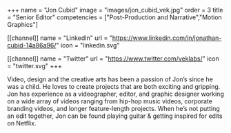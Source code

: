 +++
 name = "Jon Cubid"
 image = "images/jon_cubid_vek.jpg"
 order = 3
 title = "Senior Editor"
 competencies = ["Post-Production and Narrative","Motion Graphics"]

[[channel]]
  name = "LinkedIn"
  url = "https://www.linkedin.com/in/jonathan-cubid-14a86a96/"
  icon = "linkedin.svg"

[[channel]]
  name = "Twitter"
  url = "https://www.twitter.com/veklabs/"
  icon = "twitter.svg"
+++

Video, design and the creative arts has been a passion of Jon’s since he was a child. He loves to create projects that are both exciting and gripping. Jon has experience as a videographer, editor, and graphic designer working on a wide array of videos ranging from hip-hop music videos, corporate branding videos, and longer feature-length projects. When he’s not putting an edit together, Jon can be found playing guitar & getting inspired for edits on Netflix.

